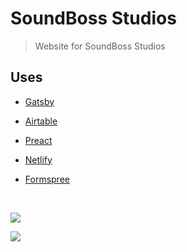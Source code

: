 # SoundBoss Studios

> Website for SoundBoss Studios

## Uses

- [Gatsby](https://www.gatsbyjs.com/)

- [Airtable](https://airtable.com/)

- [Preact](https://preactjs.com/)

- [Netlify](https://www.netlify.com/)

- [Formspree](https://formspree.io/)

<br>

![](https://res.cloudinary.com/charley81/image/upload/v1621987784/SoundBoss/Main_juk3u0.png)

![](https://res.cloudinary.com/charley81/image/upload/v1623357990/SoundBoss/Screen_Shot_2021-06-10_at_4.45.46_PM_w3bv0u.png)
